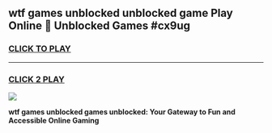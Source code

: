 
## wtf games unblocked unblocked game Play Online 👋 Unblocked Games #cx9ug
<h3>
<a href="https://premium.freeplayer.one?title=wtf_games_unblocked&ref=21F">CLICK TO PLAY</a></h3>
<hr>

<h3>
<a href="https://premium.freeplayer.one?title=wtf_games_unblocked&ref=21F">CLICK 2 PLAY</a>
  
</h3>

<a href="https://premium.freeplayer.one?title=wtf_games_unblocked&ref=21F/"><img src="https://clearcache.store/games.png"></a>


**wtf games unblocked games unblocked: Your Gateway to Fun and Accessible Online Gaming**
